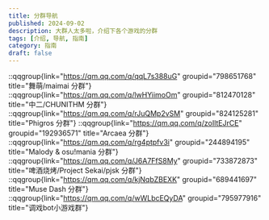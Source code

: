 ```yaml
---
title: 分群导航
published: 2024-09-02
description: 大群人太多啦，介绍下各个游戏的分群
tags: [介绍, 导航, 指南]
category: 指南
draft: false
---
```


::qqgroup{link="https://qm.qq.com/q/qqL7s388uG" groupid="798651768" title="舞萌/maimai 分群"}
::qqgroup{link="https://qm.qq.com/q/lwHYiimoOm" groupid="812470128" title="中二/CHUNITHM 分群"}
::qqgroup{link="https://qm.qq.com/q/rJuQMp2vSM" groupid="824125281" title="Phigros 分群"}
::qqgroup{link="https://qm.qq.com/q/zoIltEJrCE" groupid="192936571" title="Arcaea 分群"}
::qqgroup{link="https://qm.qq.com/q/rg4ptpfv3i" groupid="244894195" title="Malody & osu!mania 分群"}
::qqgroup{link="https://qm.qq.com/q/J6A7FfS8My" groupid="733872873" title="啤酒烧烤/Project Sekai/pjsk 分群"}
::qqgroup{link="https://qm.qq.com/q/kjNqbZBEXK" groupid="689441697" title="Muse Dash 分群"}
::qqgroup{link="https://qm.qq.com/q/wWLbcEQyDA" groupid="795977916" title="调戏bot小游戏群"}

